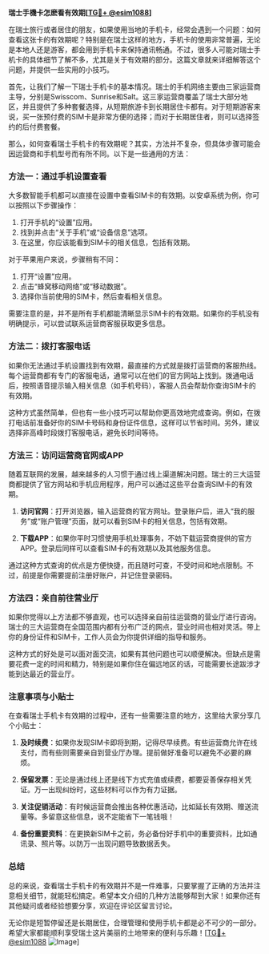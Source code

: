 **瑞士手機卡怎麽看有效期[[TG💪+ @esim1088](https://t.me/s/esim1088)]**

在瑞士旅行或者居住的朋友，如果使用当地的手机卡，经常会遇到一个问题：如何查看这张卡的有效期呢？特别是在瑞士这样的地方，手机卡的使用非常普遍，无论是本地人还是游客，都会用到手机卡来保持通讯畅通。不过，很多人可能对瑞士手机卡的具体细节了解不多，尤其是关于有效期的部分。这篇文章就来详细解答这个问题，并提供一些实用的小技巧。

首先，让我们了解一下瑞士手机卡的基本情况。瑞士的手机网络主要由三家运营商主导，分别是Swisscom、Sunrise和Salt。这三家运营商覆盖了瑞士大部分地区，并且提供了多种套餐选择，从短期旅游卡到长期居住卡都有。对于短期游客来说，买一张预付费的SIM卡是非常方便的选择；而对于长期居住者，则可以选择签约的后付费套餐。

那么，如何查看瑞士手机卡的有效期呢？其实，方法并不复杂，但具体步骤可能会因运营商和手机型号而有所不同。以下是一些通用的方法：

### 方法一：通过手机设置查看

大多数智能手机都可以直接在设置中查看SIM卡的有效期。以安卓系统为例，你可以按照以下步骤操作：

1. 打开手机的“设置”应用。
2. 找到并点击“关于手机”或“设备信息”选项。
3. 在这里，你应该能看到SIM卡的相关信息，包括有效期。

对于苹果用户来说，步骤稍有不同：

1. 打开“设置”应用。
2. 点击“蜂窝移动网络”或“移动数据”。
3. 选择你当前使用的SIM卡，然后查看相关信息。

需要注意的是，并不是所有手机都能清晰显示SIM卡的有效期。如果你的手机没有明确提示，可以尝试联系运营商客服获取更多信息。

### 方法二：拨打客服电话

如果你无法通过手机设置找到有效期，最直接的方式就是拨打运营商的客服热线。每个运营商都有专门的客服电话，通常可以在他们的官方网站上找到。拨通电话后，按照语音提示输入相关信息（如手机号码），客服人员会帮助你查询SIM卡的有效期。

这种方式虽然简单，但也有一些小技巧可以帮助你更高效地完成查询。例如，在拨打电话前准备好你的SIM卡号码和身份证件信息，这样可以节省时间。另外，建议选择非高峰时段拨打客服电话，避免长时间等待。

### 方法三：访问运营商官网或APP

随着互联网的发展，越来越多的人习惯于通过线上渠道解决问题。瑞士的三大运营商都提供了官方网站和手机应用程序，用户可以通过这些平台查询SIM卡的有效期。

1. **访问官网**：打开浏览器，输入运营商的官方网址。登录账户后，进入“我的服务”或“账户管理”页面，就可以看到SIM卡的相关信息，包括有效期。

2. **下载APP**：如果你平时习惯使用手机处理事务，不妨下载运营商提供的官方APP。登录后同样可以查看SIM卡的有效期以及其他服务信息。

通过这种方式查询的优点是方便快捷，而且随时可查，不受时间和地点限制。不过，前提是你需要提前注册好账户，并记住登录密码。

### 方法四：亲自前往营业厅

如果你觉得以上方法都不够直观，也可以选择亲自前往运营商的营业厅进行咨询。瑞士的三大运营商在全国范围内都有分布广泛的网点，营业时间也相对灵活。带上你的身份证件和SIM卡，工作人员会为你提供详细的指导和服务。

这种方式的好处是可以面对面交流，如果有其他问题也可以顺便解决。但缺点是需要花费一定的时间和精力，特别是如果你住在偏远地区的话，可能需要长途跋涉才能到达最近的营业厅。

### 注意事项与小贴士

在查看瑞士手机卡有效期的过程中，还有一些需要注意的地方，这里给大家分享几个小贴士：

1. **及时续费**：如果你发现SIM卡即将到期，记得尽早续费。有些运营商允许在线支付，而有些则需要亲自到营业厅办理。提前做好准备可以避免不必要的麻烦。

2. **保留发票**：无论是通过线上还是线下方式充值或续费，都要妥善保存相关凭证。万一出现纠纷时，这些材料可以作为有力证据。

3. **关注促销活动**：有时候运营商会推出各种优惠活动，比如延长有效期、赠送流量等。多留意这些信息，说不定能省下一笔钱哦！

4. **备份重要资料**：在更换新SIM卡之前，务必备份好手机中的重要资料，比如通讯录、照片等。以防万一出现问题导致数据丢失。

### 总结

总的来说，查看瑞士手机卡的有效期并不是一件难事，只要掌握了正确的方法并注意相关细节，就能轻松搞定。希望本文介绍的几种方法能够帮到大家！如果你还有其他疑问或者经验想要分享，欢迎在评论区留言讨论。

无论你是短暂停留还是长期居住，合理管理和使用手机卡都是必不可少的一部分。希望大家都能顺利享受瑞士这片美丽的土地带来的便利与乐趣！[[TG💪+ @esim1088](https://t.me/s/esim1088) ![Image](https://i.postimg.cc/4NQfJmqS/Snipaste-2025-05-13-00-14-12.png)]